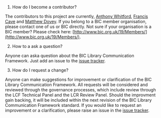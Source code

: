 1. How do I become a contributor?

The contributors to this project are currently, [Anthony Whitford](https://github.com/anthonywhitford), [Francis Cave](https://github.com/franciscave) and [Matthew Dovey](https://github.com/mdovey). If you belong to a BIC member organisation, please contact one of us or BIC directly. Not sure if your organisation is a BIC member? Please check here: [http://www.bic.org.uk/19/Members/](http://www.bic.org.uk/19/Members/).

2. How to a ask a question?

Anyone can aska question about the BIC Library Communication Framework. Just add an issue to the [issue tracker](https://github.com/anthonywhitford/bic-lcf/issues).

3. How do I request a change?

Anyone can make suggestions for improvement or clarification of the BIC Library Communication Framework. All requests will be considered and reviewed through the governance processes, which include review through the LCF Technical Panel and the LCR Review Panel. Should the improvment gain backing, it will be included within the next revision of the BIC Library Communication Framework standard. If you would like to request an improvement or a clarification, please raise an issue in the [issue tracker](https://github.com/anthonywhitford/bic-lcf/issues). 